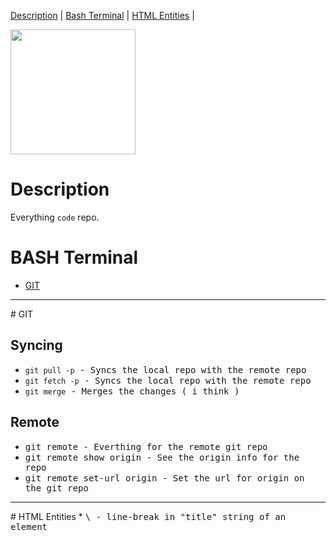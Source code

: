 [Description](#description)     | 
[Bash Terminal](#bash-terminal) |
[HTML Entities](#html-entities) |

<img src="https://octodex.github.com/images/yaktocat.png" width="200" />

# Description
Everything `code` repo.

# BASH Terminal
* [GIT](#git)

<hr /> 
# GIT

## Syncing 
  * <samp>`git pull -p` - Syncs the local repo with the remote repo</samp>
  * <samp>`git fetch -p` - Syncs the local repo with the remote repo<samp>
  * <samp>`git merge` - Merges the changes ( i think )
  
## Remote
  * <samp>git remote - Everthing for the remote git repo</samp>
  * <samp>git remote show origin - See the origin info for the repo</samp>
  * <samp>git remote set-url origin - Set the url for origin on the git repo</samp>


<hr /> 
# HTML Entities
* <samp>\&#13; - line-break in "title" string of an element</samp> 
  




